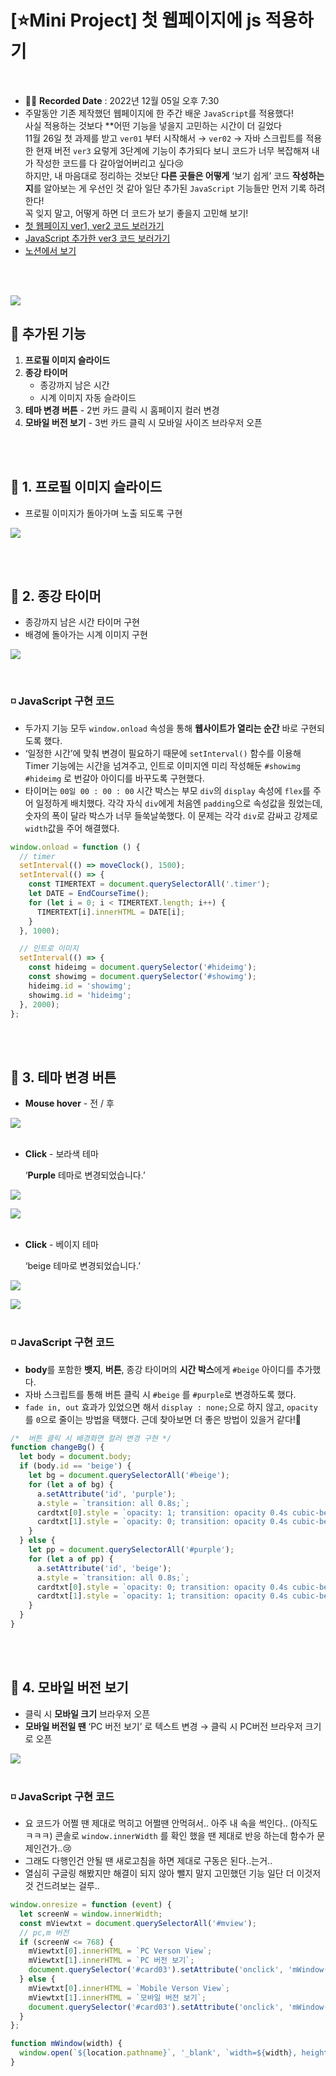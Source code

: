 # [⭐Mini Project] 첫 웹페이지에 js 적용하기
<br>

- ✍🏻 **Recorded Date** : 2022년 12월 05일 오후 7:30
- 주말동안 기존 제작했던 웹페이지에 한 주간 배운 `JavaScript`를 적용했다!<br>사실 적용하는 것보다 **어떤 기능을 넣을지 고민하는 시간이 더 길었다<br> 11월 26일 첫 과제를 받고 `ver01` 부터 시작해서 → `ver02` → 자바 스크립트를 적용한 현재 버전 `ver3` 요렇게 3단계에 기능이 추가되다 보니 코드가 너무 복잡해져 내가 작성한 코드를 다 갈아엎어버리고 싶다😢<br>
하지만, 내 마음대로 정리하는 것보단 **다른 곳들은 어떻게** ‘보기 쉽게’ 코드 **작성하는지**를 알아보는 게 우선인 것 같아 일단 추가된 `JavaScript` 기능들만 먼저 기록 하려 한다!<br>
꼭 잊지 말고, 어떻게 하면 더 코드가 보기 좋을지 고민해 보기!
- [첫 웹페이지 ver1, ver2 코드 보러가기](https://github.com/6suk/FrontEndLecture/tree/master/00.MiniProject)
- [JavaScript 추가한 ver3 코드 보러가기](https://github.com/6suk/FrontEndLecture/tree/master/00.MiniProject_JavaScript)
- [노션에서 보기](https://www.notion.so/Mini-Project-js-1e0c62a40b0f42019e21f09c23ffe929)

<br><br>

<img src = "./img/1205_02.gif"><br>

## 🔸 추가된 기능

1. **프로필 이미지 슬라이드**
2. **종강 타이머**
    - 종강까지 남은 시간
    - 시계 이미지 자동 슬라이드
3. **테마 변경 버튼** - 2번 카드 클릭 시 홈페이지 컬러 변경
4. **모바일 버전 보기** - 3번 카드 클릭 시 모바일 사이즈 브라우저 오픈

<br><br>

## 🔸 1. 프로필 이미지 슬라이드

- 프로필 이미지가 돌아가며 노출 되도록 구현<br>

<img src = "./img/1205_03.gif">

<br><br>

## 🔸 2. 종강 타이머

- 종강까지 남은 시간 타이머 구현
- 배경에 돌아가는 시계 이미지 구현<br>

<img src = "./img/1205_04.gif"><br>

<br>

### ◽ JavaScript 구현 코드

- 두가지 기능 모두 `window.onload` 속성을 통해 **웹사이트가 열리는 순간** 바로 구현되도록 했다.
- ‘일정한 시간’에 맞춰 변경이 필요하기 때문에 `setInterval()` 함수를 이용해 Timer 기능에는 시간을 넘겨주고, 인트로 이미지엔 미리 작성해둔 `#showimg` `#hideimg` 로 번갈아 아이디를 바꾸도록 구현했다.
- 타이머는 `00일 00 : 00 : 00` 시간 박스는 부모 `div`의 `display` 속성에 `flex`를 주어 일정하게 배치했다.
각각 자식 `div`에게 처음엔 `padding`으로 속성값을 줬었는데, 숫자의 폭이 달라 박스가 너무 들쑥날쑥했다.
이 문제는 각각 `div`로 감싸고 강제로 `width`값을 주어 해결했다.

```jsx
window.onload = function () {
  // timer
  setInterval(() => moveClock(), 1500);
  setInterval(() => {
    const TIMERTEXT = document.querySelectorAll('.timer');
    let DATE = EndCourseTime();
    for (let i = 0; i < TIMERTEXT.length; i++) {
      TIMERTEXT[i].innerHTML = DATE[i];
    }
  }, 1000);

  // 인트로 이미지
  setInterval(() => {
    const hideimg = document.querySelector('#hideimg');
    const showimg = document.querySelector('#showimg');
    hideimg.id = 'showimg';
    showimg.id = 'hideimg';
  }, 2000);
};
```

<br><br>

## 🔸 3. 테마 변경 버튼

- **Mouse hover** - 전 / 후
    
<img src = "./img/1205_05.png"> <br><br>
    

- **Click** - 보라색 테마
    
    ‘**Purple** 테마로 변경되었습니다.’
    

<img src = "./img/1205_06.png">

<img src = "./img/1205_07.png"><br><br>

- **Click** - 베이지 테마
    
    ‘beige 테마로 변경되었습니다.’
    

<img src = "./img/1205_08.png">

<img src = "./img/1205_09.png"><br><br>

### ◽ JavaScript 구현 코드

- **body**를 포함한 **뱃지**, **버튼**, 종강 타이머의 **시간 박스**에게 `#beige` 아이디를 추가했다.
- 자바 스크립트를 통해 버튼 클릭 시 `#beige` 를 `#purple`로 변경하도록 했다.
- `fade in, out` 효과가 있었으면 해서 `display : none;`으로 하지 않고, `opacity`를 `0`으로 줄이는 방법을 택했다. 근데 찾아보면 더 좋은 방법이 있을거 같다!🤣

```jsx
/*  버튼 클릭 시 배경화면 컬러 변경 구현 */
function changeBg() {
  let body = document.body;
  if (body.id == 'beige') {
    let bg = document.querySelectorAll('#beige');
    for (let a of bg) {
      a.setAttribute('id', 'purple');
      a.style = `transition: all 0.8s;`;
      cardtxt[0].style = `opacity: 1; transition: opacity 0.4s cubic-bezier(0, 0, 0.5, 1);`;
      cardtxt[1].style = `opacity: 0; transition: opacity 0.4s cubic-bezier(0, 0, 0.5, 1);`;
    }
  } else {
    let pp = document.querySelectorAll('#purple');
    for (let a of pp) {
      a.setAttribute('id', 'beige');
      a.style = `transition: all 0.8s;`;
      cardtxt[0].style = `opacity: 0; transition: opacity 0.4s cubic-bezier(0, 0, 0.5, 1);`;
      cardtxt[1].style = `opacity: 1; transition: opacity 0.4s cubic-bezier(0, 0, 0.5, 1);`;
    }
  }
}
```

<br><br>

## 🔸 4. 모바일 버전 보기

- 클릭 시 **모바일 크기** 브라우저 오픈
- **모바일 버전일 땐** ‘PC 버전 보기’ 로 텍스트 변경 → 클릭 시 PC버전 브라우저 크기로 오픈

<img src = "./img/1205_10.png"><br><br>

### ◽ JavaScript 구현 코드

- 요 코드가 어쩔 땐 제대로 먹히고 어쩔땐 안먹혀서.. 아주 내 속을 썩인다.. (아직도ㅋㅋㅋ)
콘솔로 `window.innerWidth` 를 확인 했을 땐 제대로 반응 하는데 함수가 문제인건가..😢
- 그래도 다행인건 안될 땐 새로고침을 하면 제대로 구동은 된다..는거..
- 열심히 구글링 해봤지만 해결이 되지 않아 뺄지 말지 고민했던 기능 일단 더 이것저것 건드려보는 걸루..

```jsx
window.onresize = function (event) {
  let screenW = window.innerWidth;
  const mViewtxt = document.querySelectorAll('#mview');
  // pc,m 버전
  if (screenW <= 768) {
    mViewtxt[0].innerHTML = `PC Verson View`;
    mViewtxt[1].innerHTML = `PC 버전 보기`;
    document.querySelector('#card03').setAttribute('onclick', 'mWindow(1920)');
  } else {
    mViewtxt[0].innerHTML = `Mobile Verson View`;
    mViewtxt[1].innerHTML = `모바일 버전 보기`;
    document.querySelector('#card03').setAttribute('onclick', 'mWindow(390)');
  }
};

function mWindow(width) {
  window.open(`${location.pathname}`, '_blank', `width=${width}, height=844`);
}
```

<br><br><br><br>